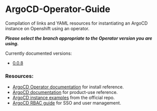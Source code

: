 # ArgoCD-Operator-Guide
Compilation of links and YAML resources for instantiating an ArgoCD instance on Openshift using an operator.

***Please select the branch appropriate to the Operator version you are using.***

Currently documented versions:

- [0.0.8](https://github.com/josephdibartolo/ArgoCD-on-Openshift/tree/0.0.8)

### Resources:

- [ArgoCD Operator documentation](https://argocd-operator.readthedocs.io/en/latest/) for install reference.
- [ArgoCD documentation](https://argoproj.github.io/argo-cd/) for product-use reference.
- [ArgoCD instance examples](https://github.com/argoproj-labs/argocd-operator/tree/master/examples) from the official repo.
- [ArgoCD RBAC guide](https://github.com/argoproj/argo-cd/blob/master/docs/operator-manual/rbac.md) for SSO and user management.
